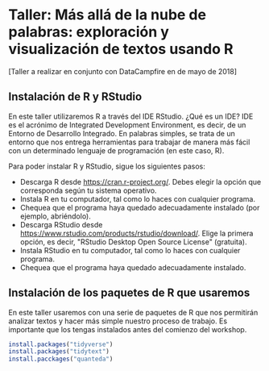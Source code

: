 # Taller: Más allá de la nube de palabras: exploración y visualización de textos usando R
[Taller a realizar en conjunto con DataCampfire en de mayo de 2018]

## Instalación de R y RStudio

En este taller utilizaremos R a través del IDE RStudio. ¿Qué es un IDE? IDE es el acrónimo de Integrated Development Environment, es decir, de un Entorno de Desarrollo Integrado. En palabras simples, se trata de un entorno que nos entrega herramientas para trabajar de manera más fácil con un determinado lenguaje de programación (en este caso, R). 

Para poder instalar R y RStudio, sigue los siguientes pasos:

- Descarga R desde https://cran.r-project.org/. Debes elegir la opción que corresponda según tu sistema operativo.
- Instala R en tu computador, tal como lo haces con cualquier programa. 
- Chequea que el programa haya quedado adecuadamente instalado (por ejemplo, abriéndolo).
- Descarga RStudio desde https://www.rstudio.com/products/rstudio/download/. Elige la primera opción, es decir, "RStudio Desktop
Open Source License" (gratuita). 
- Instala RStudio en tu computador, tal como lo haces con cualquier programa. 
- Chequea que el programa haya quedado adecuadamente instalado.

## Instalación de los paquetes de R que usaremos

En este taller usaremos con una serie de paquetes de R que nos permitirán analizar textos y hacer más simple nuestro proceso de trabajo. Es importante que los tengas instalados antes del comienzo del workshop.

```r
install.packages("tidyverse")
install.packages("tidytext")
install.pacckages("quanteda")
```
